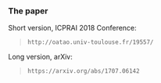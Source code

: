 ### The paper ###

Short version, ICPRAI 2018 Conference:
> `http://oatao.univ-toulouse.fr/19557/`

Long version, arXiv:
> `https://arxiv.org/abs/1707.06142`